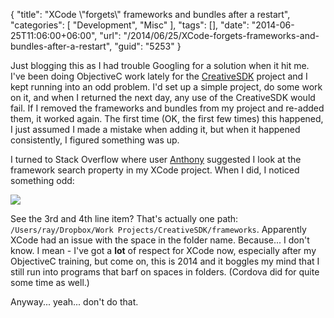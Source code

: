 {
	"title": "XCode \\\"forgets\\\" frameworks and bundles after a restart",
	"categories": [
		"Development",
		"Misc"
	],
	"tags": [],
	"date": "2014-06-25T11:06:00+06:00",
	"url": "/2014/06/25/XCode-forgets-frameworks-and-bundles-after-a-restart",
	"guid": "5253"
}

<p>
Just blogging this as I had trouble Googling for a solution when it hit me. I've been doing ObjectiveC work lately for the <a href="https://creativesdk.adobe.com/">CreativeSDK</a> project and I kept running into an odd problem. I'd set up a simple project, do some work on it, and when I returned the next day, any use of the CreativeSDK would fail. If I removed the frameworks and bundles from my project and re-added them, it worked again. The first time (OK, the first few times) this happened, I just assumed I made a mistake when adding it, but when it happened consistently, I figured something was up.
</p>
<!--more-->
<p>
I turned to Stack Overflow where user <a href="http://stackoverflow.com/users/631076/anthony">Anthony</a> suggested I look at the framework search property in my XCode project. When I did, I noticed something odd:
</p>

<p>
<img src="https://static.raymondcamden.com/images/foo.png" />
</p>

<p>
See the 3rd and 4th line item? That's actually one path: <code>/Users/ray/Dropbox/Work Projects/CreativeSDK/frameworks</code>. Apparently XCode had an issue with the space in the folder name. Because... I don't know. I mean - I've got a <strong>lot</strong> of respect for XCode now, especially after my ObjectiveC training, but come on, this is 2014 and it boggles my mind that I still run into programs that barf on spaces in folders. (Cordova did for quite some time as well.)
</p>

<p>
Anyway... yeah... don't do that.
</p>
